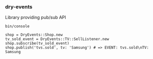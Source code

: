 ### dry-events
Library providing pub/sub API
```
bin/console

shop = DryEvents::Shop.new
tv_sold_event = DryEvents::TV::SellListener.new
shop.subscribe(tv_sold_event)
shop.publish('tvs.sold', tv: 'Samsung') # => EVENT: tvs.sold\nTV: Samsung
```
